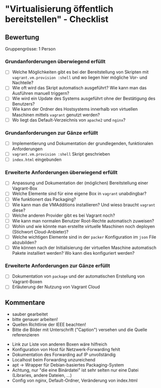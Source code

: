 # "Virtualisierung öffentlich bereitstellen" - Checklist

## Bewertung 
Gruppengrösse: 1 Person

### Grundanforderungen **überwiegend erfüllt**
- [ ] Welche Möglichkeiten gibt es bei der Bereitstellung von Skripten mit `vagrant.vm.provision :shell` und wo liegen hier mögliche Vor- und Nachteile?
- [ ] Wie oft wird das Skript automatisch ausgeführt? Wie kann man das Ausführen manuell triggern?
- [ ] Wie wird ein Update des Systems ausgeführt ohne der Bestätigung des Benutzers?
- [ ] Wie kann der Ordner des Hostsystems innerhalb von virtuellen Maschinen mittels `vagrant` genutzt werden?
- [ ] Wo liegt das Default-Verzeichnis von `apache2` und `nginx`?

### Grundanforderungen **zur Gänze erfüllt**
- [ ] Implementierung und Dokumentation der grundlegenden, funktionalen Anforderungen
- [ ] `vagrant.vm.provision :shell` Skript geschrieben
- [ ] `index.html` eingebunden

### Erweiterte Anforderungen **überwiegend erfüllt**
- [ ] Anpassung und Dokumentation der (möglichen) Bereitstellung einer Vagrant-Box
- [ ] Welche Elemente sind für eine eigene Box in `vagrant` unabdingbar?
- [ ] Wie funktionert das Packaging?
- [ ] Wie kann man die VMAdditions installieren? Und wieso braucht `vagrant` diese?
- [ ] Welche anderen Provider gibt es bei Vagrant noch?
- [ ] Wie kann man normalen Benutzer Root-Rechte automatisch zuweisen?
- [ ] Wohin und wie könnte man erstellte virtuelle Maschinen noch deployen (Stichwort Cloud-Anbieter)?
- [ ] Welche wichtigen Elemente sind in der `packer` Konfiguration im `json` File abzubilden?
- [ ] Wie können nach der Initialisierung der virtuellen Maschine automatisch Pakete installiert werden? Wo kann dies konfiguriert werden?

### Erweiterte Anforderungen **zur Gänze erfüllt**
- [ ] Dokumentation von `package` und der automatischen Erstellung von Vagrant-Boxen
- [ ] Erläuterung der Nutzung von Vagrant Cloud

## Kommentare
- sauber gearbeitet
- bitte genauer arbeiten!
- Quellen Richtlinie der IEEE beachten!
- Bitte die Bilder mit Unterschrift ("Caption") versehen und die Quelle referenzieren
* Link zur Liste von anderen Boxen wäre hilfreich
* Konfiguration von Host für Netzwerk-Forwarding fehlt
* Dokumentation des Forwarding auf IP unvollständig
* Localhost beim Forwarding unzureichend
* apt -&gt; Wrapper für Debian-basiertes Packaging-System
* Achtung, nur "die eine Binärdatei" ist sehr selten nur eine Datei (Libraries, andere Dateien, ...)
* Config von nginx, Default-Ordner, Veränderung von index.html